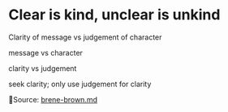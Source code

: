 # Clear is kind, unclear is unkind

Clarity of message vs judgement of character

message vs character

clarity vs judgement

seek clarity; only use judgement for clarity



📙Source: [brene-brown.md](../prior-works-with-pros-and-cons/brene-brown.md "mention")
